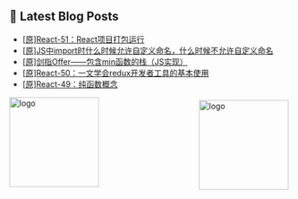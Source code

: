 ## 📕 Latest Blog Posts

<!-- BLOG-POST-LIST:START -->
- [[原]React-51：React项目打包运行](https://blog.csdn.net/sinat_41696687/article/details/115897941)
- [[原]JS中import时什么时候允许自定义命名，什么时候不允许自定义命名](https://blog.csdn.net/sinat_41696687/article/details/115895716)
- [[原]剑指Offer——包含min函数的栈（JS实现）](https://blog.csdn.net/sinat_41696687/article/details/115890632)
- [[原]React-50：一文学会redux开发者工具的基本使用](https://blog.csdn.net/sinat_41696687/article/details/115876311)
- [[原]React-49：纯函数概念](https://blog.csdn.net/sinat_41696687/article/details/115875275)
<!-- BLOG-POST-LIST:END -->
<img src="https://github-readme-stats.vercel.app/api?username=qq1120637483&show_icons=true" alt="logo" height="160" align="right" style="margin: 5px; margin-bottom: 20px;" />

<img src="https://github-profile-trophy.vercel.app/?username=qq1120637483&theme=flat&column=7" alt="logo" height="160" align="center" style="margin: auto; margin-bottom: 20px;" />


<!--
**qq1120637483/qq1120637483** is a ✨ _special_ ✨ repository because its `README.md` (this file) appears on your GitHub profile.

Here are some ideas to get you started:

- 🔭 I’m currently working on ...
- 🌱 I’m currently learning ...
- 👯 I’m looking to collaborate on ...
- 🤔 I’m looking for help with ...
- 💬 Ask me about ...
- 📫 How to reach me: ...
- 😄 Pronouns: ...
- ⚡ Fun fact: ...
-->
